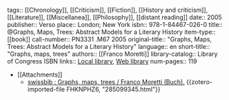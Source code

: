 tags:: [[Chronology]], [[Criticism]], [[Fiction]], [[History and criticism]], [[Literature]], [[Miscellanea]], [[Philosophy]], [[distant reading]]
date:: 2005
publisher:: Verso
place:: London; New York
isbn:: 978-1-84467-026-0
title:: @Graphs, Maps, Trees: Abstract Models for a Literary History
item-type:: [[book]]
call-number:: PN3331 .M67 2005
original-title:: "Graphs, Maps, Trees: Abstract Models for a Literary History"
language:: en
short-title:: "Graphs, maps, trees"
authors:: [[Franco Moretti]]
library-catalog:: Library of Congress ISBN
links:: [Local library](zotero://select/groups/2386895/items/CDNG3VW3), [Web library](https://www.zotero.org/groups/2386895/items/CDNG3VW3)
num-pages:: 119

- [[Attachments]]
	- [swissbib : Graphs, maps, trees / Franco Moretti (Buch).](https://baselbern.swissbib.ch/Record/285099345) {{zotero-imported-file FHKNPHZ6, "285099345.html"}}